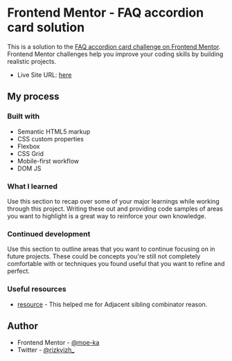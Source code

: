 # Frontend Mentor - FAQ accordion card solution

This is a solution to the [FAQ accordion card challenge on Frontend Mentor](https://www.frontendmentor.io/challenges/faq-accordion-card-XlyjD0Oam). Frontend Mentor challenges help you improve your coding skills by building realistic projects. 

- Live Site URL: [here](https://fq-accrdn-crd.netlify.app/)

## My process

### Built with

- Semantic HTML5 markup
- CSS custom properties
- Flexbox
- CSS Grid
- Mobile-first workflow
- DOM JS

### What I learned

Use this section to recap over some of your major learnings while working through this project. Writing these out and providing code samples of areas you want to highlight is a great way to reinforce your own knowledge.


### Continued development

Use this section to outline areas that you want to continue focusing on in future projects. These could be concepts you're still not completely comfortable with or techniques you found useful that you want to refine and perfect.


### Useful resources

- [resource](https://developer.mozilla.org/en-US/docs/Web/CSS/Adjacent_sibling_combinator) - This helped me for Adjacent sibling combinator reason.

## Author

- Frontend Mentor - [@moe-ka](https://www.frontendmentor.io/profile/moe-ka)
- Twitter - [@rizkyizh_](https://www.twitter.com/rizkyizh_)

